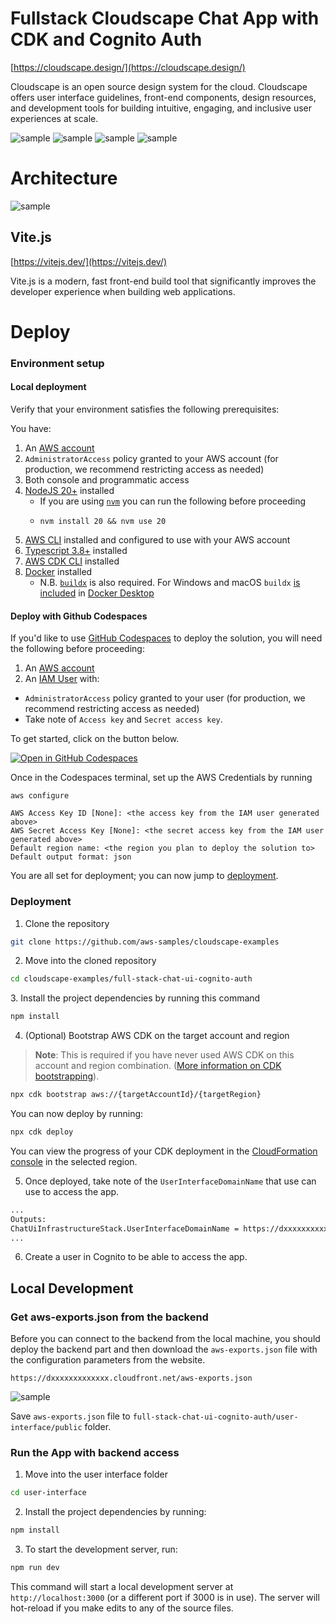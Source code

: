 # Fullstack Cloudscape Chat App with CDK and Cognito Auth

[https://cloudscape.design/](https://cloudscape.design/)

Cloudscape is an open source design system for the cloud. Cloudscape offers user interface guidelines, front-end components, design resources, and development tools for building intuitive, engaging, and inclusive user experiences at scale.


![sample](../assets/full-stack-chat-ui-cognito-auth-01.png "Screenshot")
![sample](../assets/full-stack-chat-ui-cognito-auth-02.png "Screenshot")
![sample](../assets/full-stack-chat-ui-cognito-auth-03.png "Screenshot")
![sample](../assets/full-stack-chat-ui-cognito-auth-04.png "Screenshot")

# Architecture

![sample](../assets/fullstack-chat-ui-cognito-auth-architecture.png "Architecture Diagram")

## Vite.js

[https://vitejs.dev/](https://vitejs.dev/)

Vite.js is a modern, fast front-end build tool that significantly improves the developer experience when building web applications.

# Deploy
### Environment setup

#### Local deployment
Verify that your environment satisfies the following prerequisites:

You have:

1. An [AWS account](https://aws.amazon.com/premiumsupport/knowledge-center/create-and-activate-aws-account/)
2. `AdministratorAccess` policy granted to your AWS account (for production, we recommend restricting access as needed)
3. Both console and programmatic access
4. [NodeJS 20+](https://nodejs.org/en/download/) installed
    - If you are using [`nvm`](https://github.com/nvm-sh/nvm) you can run the following before proceeding
    - ```
      nvm install 20 && nvm use 20
      ```
5. [AWS CLI](https://aws.amazon.com/cli/) installed and configured to use with your AWS account
6. [Typescript 3.8+](https://www.typescriptlang.org/download) installed
7. [AWS CDK CLI](https://docs.aws.amazon.com/cdk/latest/guide/getting_started.html) installed
8. [Docker](https://docs.docker.com/get-docker/) installed
   - N.B. [`buildx`](https://github.com/docker/buildx) is also required. For Windows and macOS `buildx` [is included](https://github.com/docker/buildx#windows-and-macos) in [Docker Desktop](https://docs.docker.com/desktop/)

#### Deploy with Github Codespaces
If you'd like to use [GitHub Codespaces](https://github.com/features/codespaces) to deploy the solution, you will need the following before proceeding:
1. An [AWS account](https://aws.amazon.com/premiumsupport/knowledge-center/create-and-activate-aws-account/)
2. An [IAM User](https://console.aws.amazon.com/iamv2/home?#/users/create) with:
  - `AdministratorAccess` policy granted to your user (for production, we recommend restricting access as needed)
  - Take note of `Access key` and `Secret access key`.

To get started, click on the button below.

[![Open in GitHub Codespaces](https://github.com/codespaces/badge.svg)](https://codespaces.new/aws-samples/cloudscape-examples)

Once in the Codespaces terminal, set up the AWS Credentials by running

```shell
aws configure
```

```shell
AWS Access Key ID [None]: <the access key from the IAM user generated above>
AWS Secret Access Key [None]: <the secret access key from the IAM user generated above>
Default region name: <the region you plan to deploy the solution to>
Default output format: json
```

You are all set for deployment; you can now jump to [deployment](#deployment).

### Deployment

1. Clone the repository
```bash
git clone https://github.com/aws-samples/cloudscape-examples
```
2. Move into the cloned repository
```bash
cd cloudscape-examples/full-stack-chat-ui-cognito-auth
```

<a id="deployment-dependencies-installation"></a>
3. Install the project dependencies by running this command
```bash
npm install
```

4. (Optional) Bootstrap AWS CDK on the target account and region

> **Note**: This is required if you have never used AWS CDK on this account and region combination. ([More information on CDK bootstrapping](https://docs.aws.amazon.com/cdk/latest/guide/cli.html#cli-bootstrap)).

```bash
npx cdk bootstrap aws://{targetAccountId}/{targetRegion}
```

You can now deploy by running:

```bash
npx cdk deploy
```
You can view the progress of your CDK deployment in the [CloudFormation console](https://console.aws.amazon.com/cloudformation/home) in the selected region.

5. Once deployed, take note of the `UserInterfaceDomainName` that use can use to access the app.

```bash
...
Outputs:
ChatUiInfrastructureStack.UserInterfaceDomainName = https://dxxxxxxxxxxxxx.cloudfront.net
...
```

6. Create a user in Cognito to be able to access the app.


## Local Development
### Get aws-exports.json from the backend
Before you can connect to the backend from the local machine, you should deploy the backend part and then download the ``aws-exports.json`` file with the configuration parameters from the website.

```
https://dxxxxxxxxxxxxx.cloudfront.net/aws-exports.json
```
![sample](../assets/aws-exports.png "aws-exports.json")

Save ``aws-exports.json`` file to `full-stack-chat-ui-cognito-auth/user-interface/public` folder.

### Run the App with backend access

1. Move into the user interface folder
```bash
cd user-interface
```
2. Install the project dependencies by running:
```bash
npm install
```
3. To start the development server, run:
```bash
npm run dev
```

This command will start a local development server at ``http://localhost:3000`` (or a different port if 3000 is in use). The server will hot-reload if you make edits to any of the source files.

